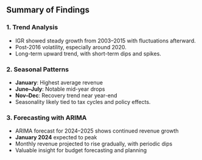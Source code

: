 ## Summary of Findings

### 1. Trend Analysis
- IGR showed steady growth from 2003–2015 with fluctuations afterward.
- Post-2016 volatility, especially around 2020.
- Long-term upward trend, with short-term dips and spikes.

### 2. Seasonal Patterns
- **January**: Highest average revenue
- **June–July**: Notable mid-year drops
- **Nov–Dec**: Recovery trend near year-end
- Seasonality likely tied to tax cycles and policy effects.

### 3. Forecasting with ARIMA
- ARIMA forecast for 2024–2025 shows continued revenue growth
- **January 2024** expected to peak
- Monthly revenue projected to rise gradually, with periodic dips
- Valuable insight for budget forecasting and planning
